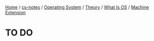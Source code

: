 [Home](https://mengxianbin.github.io) /
[cs-notes](https://mengxianbin.github.io/cs-notes/site) /
[Operating System](https://mengxianbin.github.io/cs-notes/site/Operating%20System) /
[Theory](https://mengxianbin.github.io/cs-notes/site/Operating%20System/Theory) /
[What Is OS](https://mengxianbin.github.io/cs-notes/site/Operating%20System/Theory/What%20Is%20OS) /
[Machine Extension](https://mengxianbin.github.io/cs-notes/site/Operating%20System/Theory/What%20Is%20OS/Machine%20Extension)

# TO DO
